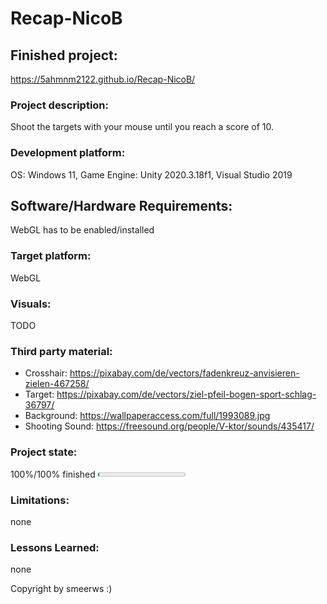 # Recap-NicoB

## Finished project:
https://5ahmnm2122.github.io/Recap-NicoB/

### Project description: 
Shoot the targets with your mouse until you reach a score of 10.

### Development platform: 
OS: Windows 11, Game Engine: Unity 2020.3.18f1, Visual Studio 2019

## Software/Hardware Requirements: 
WebGL has to be enabled/installed

### Target platform: 
WebGL

### Visuals: 
TODO

### Third party material: 
- Crosshair: https://pixabay.com/de/vectors/fadenkreuz-anvisieren-zielen-467258/
- Target: https://pixabay.com/de/vectors/ziel-pfeil-bogen-sport-schlag-36797/
- Background: https://wallpaperaccess.com/full/1993089.jpg
- Shooting Sound: https://freesound.org/people/V-ktor/sounds/435417/

### Project state: 
100%/100% finished
<progress max="100" value="2"></progress>

### Limitations: 
none

### Lessons Learned: 
none

Copyright by smeerws :)
